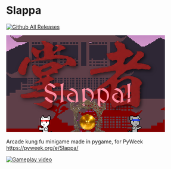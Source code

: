 Slappa
======

[![Github All Releases](https://img.shields.io/github/downloads/cxong/slappa/total.svg)]()

![](https://raw.githubusercontent.com/cxong/Slappa/master/logo.png)

Arcade kung fu minigame made in pygame, for PyWeek https://pyweek.org/e/Slappa/

[![Gameplay video](http://img.youtube.com/vi/KrL03milBMA/0.jpg)](https://www.youtube.com/watch?v=KrL03milBMA)
